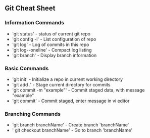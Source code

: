 ## Git Cheat Sheet

### Information Commands

* 'git status' - status of current git repo
* 'git config -l' - List configuration of repo
* 'git log' - Log of commits in this repo
* 'git log--oneline' - Compact log listing
* 'git branch' - Display branch information

### Basic Commands
* 'git init' - Initialize a repo in current working directory
* 'git add .' - Stage current directory for commits
* 'git commit -m "example"' - Commit staged data, with message "example"
* 'git commit' - Commit staged, enter message in vi editor

### Branching Commands
* 'git branch branchName' - Create branch 'branchName'
* ' git checkout branchName' - Go to branch 'branchName'
